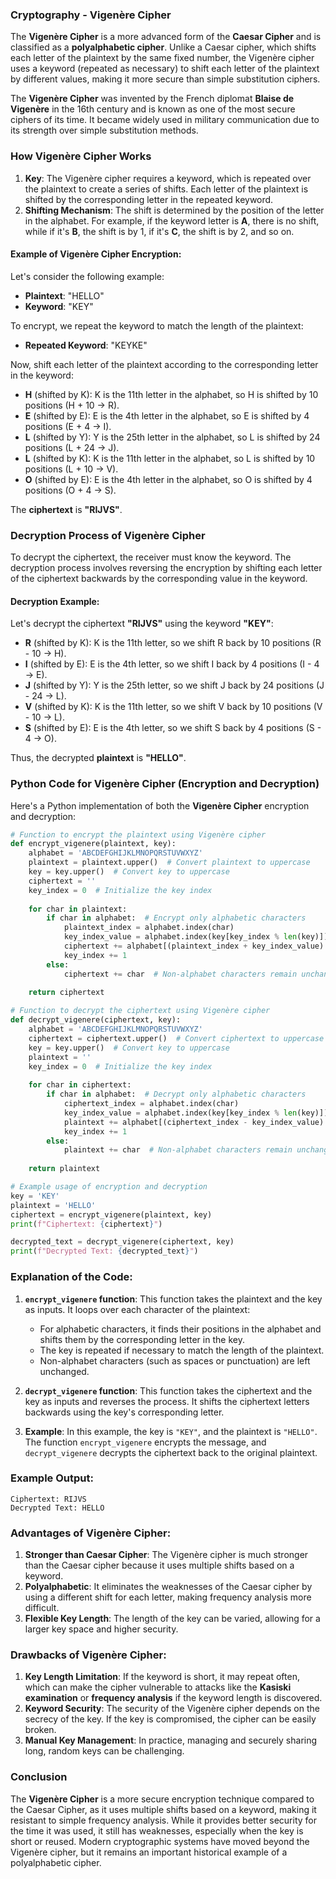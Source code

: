 ### **Cryptography - Vigenère Cipher**

The **Vigenère Cipher** is a more advanced form of the **Caesar Cipher** and is classified as a **polyalphabetic cipher**. Unlike a Caesar cipher, which shifts each letter of the plaintext by the same fixed number, the Vigenère cipher uses a keyword (repeated as necessary) to shift each letter of the plaintext by different values, making it more secure than simple substitution ciphers.

The **Vigenère Cipher** was invented by the French diplomat **Blaise de Vigenère** in the 16th century and is known as one of the most secure ciphers of its time. It became widely used in military communication due to its strength over simple substitution methods.

### **How Vigenère Cipher Works**

1. **Key**: The Vigenère cipher requires a keyword, which is repeated over the plaintext to create a series of shifts. Each letter of the plaintext is shifted by the corresponding letter in the repeated keyword.
2. **Shifting Mechanism**: The shift is determined by the position of the letter in the alphabet. For example, if the keyword letter is **A**, there is no shift, while if it's **B**, the shift is by 1, if it's **C**, the shift is by 2, and so on.

#### Example of Vigenère Cipher Encryption:

Let's consider the following example:

- **Plaintext**: "HELLO"
- **Keyword**: "KEY"

To encrypt, we repeat the keyword to match the length of the plaintext:

- **Repeated Keyword**: "KEYKE"

Now, shift each letter of the plaintext according to the corresponding letter in the keyword:

- **H** (shifted by K): K is the 11th letter in the alphabet, so H is shifted by 10 positions (H + 10 → R).
- **E** (shifted by E): E is the 4th letter in the alphabet, so E is shifted by 4 positions (E + 4 → I).
- **L** (shifted by Y): Y is the 25th letter in the alphabet, so L is shifted by 24 positions (L + 24 → J).
- **L** (shifted by K): K is the 11th letter in the alphabet, so L is shifted by 10 positions (L + 10 → V).
- **O** (shifted by E): E is the 4th letter in the alphabet, so O is shifted by 4 positions (O + 4 → S).

The **ciphertext** is **"RIJVS"**.

### **Decryption Process of Vigenère Cipher**

To decrypt the ciphertext, the receiver must know the keyword. The decryption process involves reversing the encryption by shifting each letter of the ciphertext backwards by the corresponding value in the keyword.

#### Decryption Example:

Let's decrypt the ciphertext **"RIJVS"** using the keyword **"KEY"**:

- **R** (shifted by K): K is the 11th letter, so we shift R back by 10 positions (R - 10 → H).
- **I** (shifted by E): E is the 4th letter, so we shift I back by 4 positions (I - 4 → E).
- **J** (shifted by Y): Y is the 25th letter, so we shift J back by 24 positions (J - 24 → L).
- **V** (shifted by K): K is the 11th letter, so we shift V back by 10 positions (V - 10 → L).
- **S** (shifted by E): E is the 4th letter, so we shift S back by 4 positions (S - 4 → O).

Thus, the decrypted **plaintext** is **"HELLO"**.

### **Python Code for Vigenère Cipher (Encryption and Decryption)**

Here's a Python implementation of both the **Vigenère Cipher** encryption and decryption:

```python
# Function to encrypt the plaintext using Vigenère cipher
def encrypt_vigenere(plaintext, key):
    alphabet = 'ABCDEFGHIJKLMNOPQRSTUVWXYZ'
    plaintext = plaintext.upper()  # Convert plaintext to uppercase
    key = key.upper()  # Convert key to uppercase
    ciphertext = ''
    key_index = 0  # Initialize the key index
    
    for char in plaintext:
        if char in alphabet:  # Encrypt only alphabetic characters
            plaintext_index = alphabet.index(char)
            key_index_value = alphabet.index(key[key_index % len(key)])
            ciphertext += alphabet[(plaintext_index + key_index_value) % 26]
            key_index += 1
        else:
            ciphertext += char  # Non-alphabet characters remain unchanged
    
    return ciphertext

# Function to decrypt the ciphertext using Vigenère cipher
def decrypt_vigenere(ciphertext, key):
    alphabet = 'ABCDEFGHIJKLMNOPQRSTUVWXYZ'
    ciphertext = ciphertext.upper()  # Convert ciphertext to uppercase
    key = key.upper()  # Convert key to uppercase
    plaintext = ''
    key_index = 0  # Initialize the key index
    
    for char in ciphertext:
        if char in alphabet:  # Decrypt only alphabetic characters
            ciphertext_index = alphabet.index(char)
            key_index_value = alphabet.index(key[key_index % len(key)])
            plaintext += alphabet[(ciphertext_index - key_index_value) % 26]
            key_index += 1
        else:
            plaintext += char  # Non-alphabet characters remain unchanged
    
    return plaintext

# Example usage of encryption and decryption
key = 'KEY'
plaintext = 'HELLO'
ciphertext = encrypt_vigenere(plaintext, key)
print(f"Ciphertext: {ciphertext}")

decrypted_text = decrypt_vigenere(ciphertext, key)
print(f"Decrypted Text: {decrypted_text}")
```

### **Explanation of the Code:**

1. **`encrypt_vigenere` function**: This function takes the plaintext and the key as inputs. It loops over each character of the plaintext:
   - For alphabetic characters, it finds their positions in the alphabet and shifts them by the corresponding letter in the key.
   - The key is repeated if necessary to match the length of the plaintext.
   - Non-alphabet characters (such as spaces or punctuation) are left unchanged.
   
2. **`decrypt_vigenere` function**: This function takes the ciphertext and the key as inputs and reverses the process. It shifts the ciphertext letters backwards using the key's corresponding letter.

3. **Example**: In this example, the key is `"KEY"`, and the plaintext is `"HELLO"`. The function `encrypt_vigenere` encrypts the message, and `decrypt_vigenere` decrypts the ciphertext back to the original plaintext.

### **Example Output:**

```
Ciphertext: RIJVS
Decrypted Text: HELLO
```

### **Advantages of Vigenère Cipher:**

1. **Stronger than Caesar Cipher**: The Vigenère cipher is much stronger than the Caesar cipher because it uses multiple shifts based on a keyword.
2. **Polyalphabetic**: It eliminates the weaknesses of the Caesar cipher by using a different shift for each letter, making frequency analysis more difficult.
3. **Flexible Key Length**: The length of the key can be varied, allowing for a larger key space and higher security.

### **Drawbacks of Vigenère Cipher:**

1. **Key Length Limitation**: If the keyword is short, it may repeat often, which can make the cipher vulnerable to attacks like the **Kasiski examination** or **frequency analysis** if the keyword length is discovered.
2. **Keyword Security**: The security of the Vigenère cipher depends on the secrecy of the key. If the key is compromised, the cipher can be easily broken.
3. **Manual Key Management**: In practice, managing and securely sharing long, random keys can be challenging.

### **Conclusion**

The **Vigenère Cipher** is a more secure encryption technique compared to the Caesar Cipher, as it uses multiple shifts based on a keyword, making it resistant to simple frequency analysis. While it provides better security for the time it was used, it still has weaknesses, especially when the key is short or reused. Modern cryptographic systems have moved beyond the Vigenère cipher, but it remains an important historical example of a polyalphabetic cipher.
